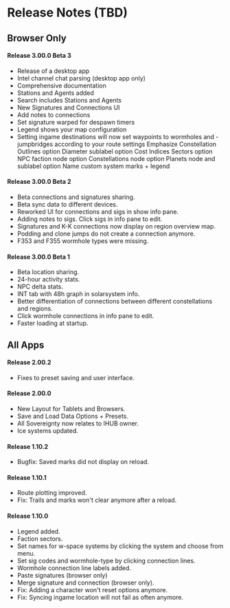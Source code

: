 # Release Notes (TBD)

## Browser Only
#### Release 3.00.0 Beta 3 
- Release of a desktop app
- Intel channel chat parsing (desktop app only)
- Comprehensive documentation
- Stations and Agents added
- Search includes Stations and Agents
- New Signatures and Connections UI
- Add notes to connections
- Set signature warped for despawn timers
- Legend shows your map configuration
- Setting ingame destinations will now set waypoints to wormholes and - jumpbridges according to your route settings
Emphasize Constellation Outlines  option
Diameter sublabel  option
Cost Indices Sectors  option
NPC faction node option
Constellations node option
Planets node and sublabel option
Name custom system marks + legend





#### Release 3.00.0 Beta 2  
- Beta connections and signatures sharing.
- Beta sync data to different devices.
- Reworked UI for connections and sigs in show info pane.
- Adding notes to sigs. Click sigs in info pane to edit.
- Signatures and K-K connections now display on region overview map.
- Podding and clone jumps do not create a connection anymore.
- F353 and F355 wormhole types were missing.

#### Release 3.00.0 Beta 1
- Beta location sharing.
- 24-hour activity stats.
- NPC delta stats.
- INT tab with 48h graph in solarsystem info.
- Better differentiation of connections between different constellations and regions.
- Click wormhole connections in info pane to edit.
- Faster loading at startup.

## All Apps

#### Release 2.00.2
- Fixes to preset saving and user interface.

#### Release 2.00.0
- New Layout for Tablets and Browsers.
- Save and Load Data Options + Presets.
- All Sovereignty now relates to IHUB owner.
- Ice systems updated.

#### Release 1.10.2
- Bugfix: Saved marks did not display on reload.

#### Release 1.10.1
- Route plotting improved.
- Fix: Trails and marks won't clear anymore after a reload.

#### Release 1.10.0
- Legend added.
- Faction sectors.
- Set names for w-space systems by clicking the system and choose from menu.
- Set sig codes and wormhole-type by clicking connection lines.
- Wormhole connection line labels added.
- Paste signatures (browser only)
- Merge signature and connection (browser only).
- Fix: Adding a character won't reset options anymore.
- Fix: Syncing ingame location will not fail as often anymore.
<!--stackedit_data:
eyJoaXN0b3J5IjpbMzA2NDM0ODkwLDYzOTY3MTIzLDc3ODI5MT
Y1MSwtMTk0ODIzNzE4NF19
-->